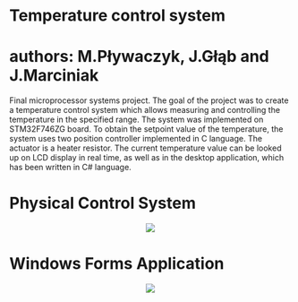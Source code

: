 # Temperature control system

# authors: M.Pływaczyk, J.Głąb and J.Marciniak
Final microprocessor systems project. The goal of the project was to create a temperature control system which allows measuring and controlling the temperature in the specified range. The system was implemented on STM32F746ZG board. To obtain the setpoint value of the temperature, the system uses two position controller implemented in C language. The actuator is a heater resistor. The current temperature value can be looked up on LCD display in real time, as well as in the desktop application, which has been written in C# language. 

# Physical Control System
<p align="center">
  <img src="https://user-images.githubusercontent.com/65869609/159665068-af92618b-8866-4323-8a62-68fb5e72f325.jpg">
  </p>
  
# Windows Forms Application
<p align="center">
  <img src="https://user-images.githubusercontent.com/65869609/159663010-5367d61f-8bc9-44d4-be29-41fe043404ef.png">
  </p>
